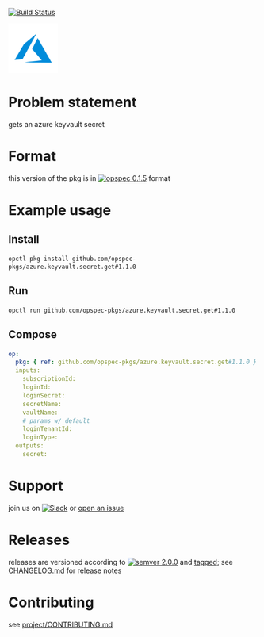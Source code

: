 [![Build Status](https://travis-ci.org/opspec-pkgs/azure.keyvault.secret.get.svg?branch=master)](https://travis-ci.org/opspec-pkgs/azure.keyvault.secret.get)

<img src="icon.svg" alt="icon" height="100px">

# Problem statement

gets an azure keyvault secret

# Format

this version of the pkg is in [![opspec 0.1.5](https://img.shields.io/badge/opspec-0.1.5-brightgreen.svg?colorA=6b6b6b&colorB=fc16be)](https://opspec.io/0.1.5/packages.html) format

# Example usage

## Install

```shell
opctl pkg install github.com/opspec-pkgs/azure.keyvault.secret.get#1.1.0
```

## Run

```
opctl run github.com/opspec-pkgs/azure.keyvault.secret.get#1.1.0
```

## Compose

```yaml
op:
  pkg: { ref: github.com/opspec-pkgs/azure.keyvault.secret.get#1.1.0 }
  inputs:
    subscriptionId:
    loginId:
    loginSecret:
    secretName:
    vaultName:
    # params w/ default
    loginTenantId:
    loginType:
  outputs:
    secret:
```

# Support

join us on
[![Slack](https://opspec-slackin.herokuapp.com/badge.svg)](https://opspec-slackin.herokuapp.com/)
or
[open an issue](https://github.com/opspec-pkgs/azure.keyvault.secret.get/issues)

# Releases

releases are versioned according to
[![semver 2.0.0](https://img.shields.io/badge/semver-2.0.0-brightgreen.svg)](http://semver.org/spec/v2.0.0.html)
and [tagged](https://git-scm.com/book/en/v2/Git-Basics-Tagging); see
[CHANGELOG.md](CHANGELOG.md) for release notes

# Contributing

see
[project/CONTRIBUTING.md](https://github.com/opspec-pkgs/project/blob/master/CONTRIBUTING.md)
